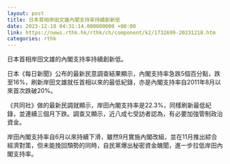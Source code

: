 ```yaml
---
layout: post
title: 日本首相岸田文雄內閣支持率持續創新低
date: 2023-12-18 04:31:14.000000000 +08:00
link: https://news.rthk.hk/rthk/ch/component/k2/1732699-20231218.htm
categories: rthk
---
```


日本首相岸田文雄的內閣支持率持續創新低。

日本《每日新聞》公布的最新民意調查結果顯示，內閣支持率急跌5個百分點，跌至16%，刷新岸田文雄就任首相以來的最低紀錄，亦是內閣支持率自2011年8月以來首次跌破20%。

《共同社》做的最新民調就顯示，岸田內閣支持率是22.3%，同樣刷新最低紀錄，並連續三個月下跌。調查又顯示，近八成七受訪者認為，有必要加強管制政治資金。

岸田內閣支持率自6月以來持續下滑，雖然9月實施內閣改組，並在11月推出綜合經濟對策，但未能挽回頹勢的同時，自民黨爆出秘密資金醜聞，進一步拉低岸田內閣支持率。
